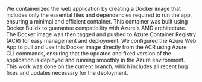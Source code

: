 We containerized the web application by creating a Docker image that includes only the essential files and dependencies required to run the app, ensuring a minimal and efficient container. This container was built using Docker Buildx to guarantee compatibility with Azure's AMD architecture. The Docker image was then tagged and pushed to Azure Container Registry (ACR) for easy management and deployment. We configured the Azure Web App to pull and use this Docker image directly from the ACR using Azure CLI commands, ensuring that the updated and fixed version of the application is deployed and running smoothly in the Azure environment. This work was done on the current branch, which includes all recent bug fixes and updates necessary for the deployment.
